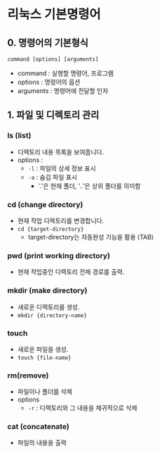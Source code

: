 # 리눅스 기본명령어

## 0. 명령어의 기본형식
```
command [options] [arguments]
```

- command : 실행할 명령어, 프로그램
- options : 명령어의 옵션
- arguments : 명령어에 전달할 인자

## 1. 파일 및 디렉토리 관리

### ls (list)
- 디렉토리 내용 목록을 보여줍니다.
- options : 
    - `-l` : 파일의 상세 정보 표시
    - `-a` : 숨김 파일 표시
        - '.'은 현재 폴더, '..'은 상위 폴더를 의미함

### cd (change directory)
- 현재 작업 디렉토리를 변경합니다.
- `cd {target-directory}`
    - target-directory는 자동완성 기능을 활용 (TAB)

### pwd (print working directory)
- 현재 작업중인 디렉토리 전체 경로를 출력.

### mkdir (make directory)
- 새로운 디렉토리를 생성.
- `mkdir {directory-name}`

### touch
- 새로운 파일을 생성.
- `touch {file-name}`


### rm(remove)
- 파일이나 폴더를 삭제
- options
    - `-r` : 디렉토리와 그 내용을 재귀적으로 삭제


### cat (concatenate)
- 파일의 내용을 출력